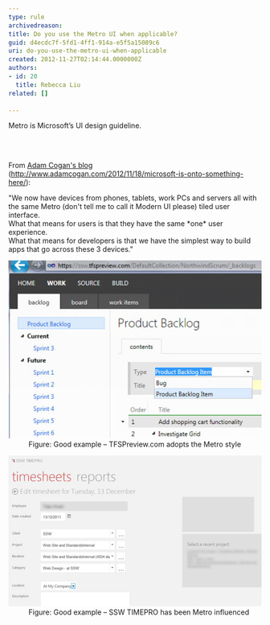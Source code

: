 ```yaml
---
type: rule
archivedreason: 
title: Do you use the Metro UI when applicable?
guid: d4ecdc7f-5fd1-4ff1-914a-e5f5a15089c6
uri: do-you-use-the-metro-ui-when-applicable
created: 2012-11-27T02:14:44.0000000Z
authors:
- id: 20
  title: Rebecca Liu
related: []

---
```



<p>Metro is Microsoft’s UI design guideline.<br></p>
<br><excerpt class='endintro'></excerpt><br>
<p>From 
         <a href="http://www.adamcogan.com/2012/11/18/microsoft-is-onto-something-here/" target="_blank">Adam Cogan's blog</a> (<a href="http://www.adamcogan.com/2012/11/18/microsoft-is-onto-something-here/" target="_blank">http://www.adamcogan.com/2012/11/18/microsoft-is-onto-something-here/</a>):​<br></p>
      <p class="ssw15-rteElement-Reference">"We now have devices from phones, tablets, work PCs and servers all with the same Metro (don't tell me to call it Modern UI please) tiled user interface.<br> What that means for users is that they have the same *one* user experience.<br> What that means for developers is that we have the simplest way to build apps that go across these 3 devices."<br></p><dl class="goodImage"><dt><img src="../../assets/Metro-Good.jpg" alt="Metro UI in TFSPreview" /> </dt><dd>Figure: Good example – TFSPreview.com adopts the Metro style</dd></dl><dl class="goodImage"><dt> 
      <img src="../../assets/Metro-Good2.jpg" alt="Metro UI in TimePRO" />​ </dt><dd>Figure: Good example – SSW TIMEPRO has been Metro influenced</dd></dl>


